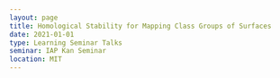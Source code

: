 ```yaml
---
layout: page
title: Homological Stability for Mapping Class Groups of Surfaces
date: 2021-01-01
type: Learning Seminar Talks
seminar: IAP Kan Seminar
location: MIT
---
```

